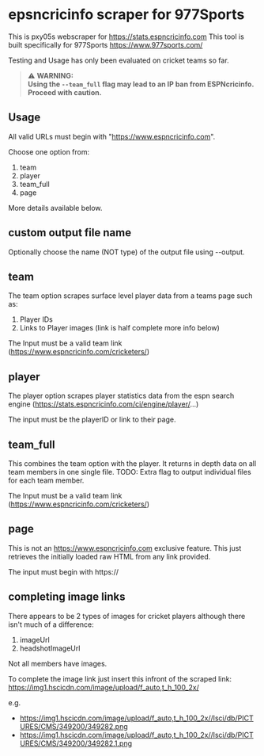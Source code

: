 # epsncricinfo scraper for 977Sports

This is pxy05s webscraper for https://stats.espncricinfo.com
This tool is built specifically for 977Sports https://www.977sports.com/

Testing and Usage has only been evaluated on cricket teams so far.

> ⚠️ **WARNING:**  
> **Using the `--team_full` flag may lead to an IP ban from ESPNcricinfo. Proceed with caution.**

## Usage

All valid URLs must begin with "https://www.espncricinfo.com".

Choose one option from:

1. team
2. player
3. team_full
4. page

More details available below.

## custom output file name

Optionally choose the name (NOT type) of the output file using --output.

## team

The team option scrapes surface level player data from a teams page such as:

1. Player IDs
2. Links to Player images (link is half complete more info below)

The Input must be a valid team link (https://www.espncricinfo.com/cricketers/)

## player

The player option scrapes player statistics data from the espn search engine (https://stats.espncricinfo.com/ci/engine/player/...)

The input must be the playerID or link to their page.

## team_full

This combines the team option with the player.
It returns in depth data on all team members in one single file.
TODO: Extra flag to output individual files for each team member.

The Input must be a valid team link (https://www.espncricinfo.com/cricketers/)

## page

This is not an https://www.espncricinfo.com exclusive feature.
This just retrieves the initially loaded raw HTML from any link provided.

The input must begin with https://

## completing image links

There appears to be 2 types of images for cricket players although there isn't much of a difference:

1. imageUrl
2. headshotImageUrl

Not all members have images.

To complete the image link just insert this infront of the scraped link:
https://img1.hscicdn.com/image/upload/f_auto,t_h_100_2x/

e.g.

- https://img1.hscicdn.com/image/upload/f_auto,t_h_100_2x//lsci/db/PICTURES/CMS/349200/349282.png
- https://img1.hscicdn.com/image/upload/f_auto,t_h_100_2x//lsci/db/PICTURES/CMS/349200/349282.1.png
